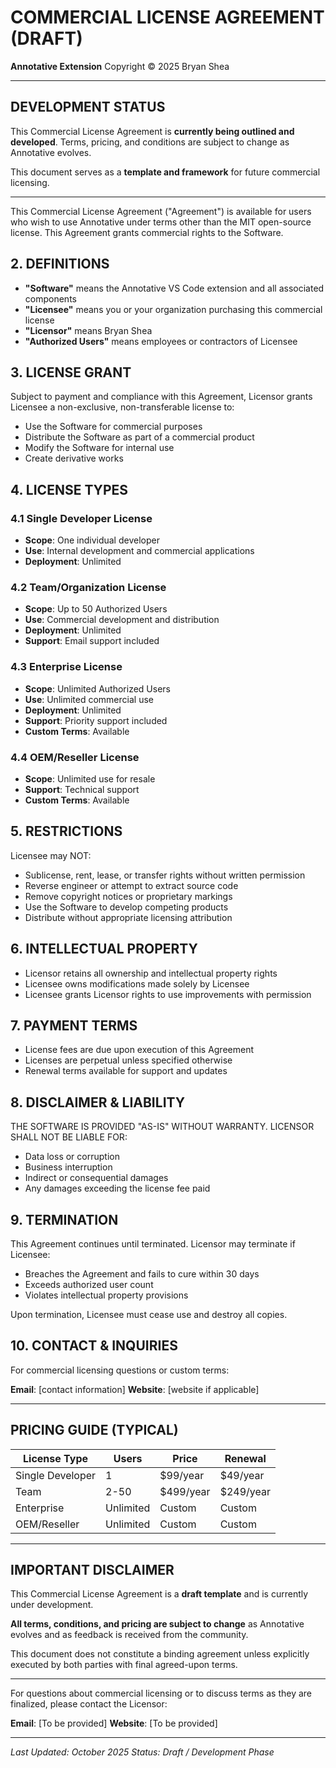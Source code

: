 # COMMERCIAL LICENSE AGREEMENT (DRAFT)

**Annotative Extension**
Copyright © 2025 Bryan Shea

---

## DEVELOPMENT STATUS

This Commercial License Agreement is **currently being outlined and developed**.
Terms, pricing, and conditions are subject to change as Annotative evolves.

This document serves as a **template and framework** for future commercial licensing.

---

This Commercial License Agreement ("Agreement") is available for users who wish to use Annotative under terms other than the MIT open-source license. This Agreement grants commercial rights to the Software.

## 2. DEFINITIONS

- **"Software"** means the Annotative VS Code extension and all associated components
- **"Licensee"** means you or your organization purchasing this commercial license
- **"Licensor"** means Bryan Shea
- **"Authorized Users"** means employees or contractors of Licensee

## 3. LICENSE GRANT

Subject to payment and compliance with this Agreement, Licensor grants Licensee a non-exclusive, non-transferable license to:

- Use the Software for commercial purposes
- Distribute the Software as part of a commercial product
- Modify the Software for internal use
- Create derivative works

## 4. LICENSE TYPES

### 4.1 Single Developer License

- **Scope**: One individual developer
- **Use**: Internal development and commercial applications
- **Deployment**: Unlimited

### 4.2 Team/Organization License

- **Scope**: Up to 50 Authorized Users
- **Use**: Commercial development and distribution
- **Deployment**: Unlimited
- **Support**: Email support included

### 4.3 Enterprise License

- **Scope**: Unlimited Authorized Users
- **Use**: Unlimited commercial use
- **Deployment**: Unlimited
- **Support**: Priority support included
- **Custom Terms**: Available

### 4.4 OEM/Reseller License

- **Scope**: Unlimited use for resale
- **Support**: Technical support
- **Custom Terms**: Available

## 5. RESTRICTIONS

Licensee may NOT:

- Sublicense, rent, lease, or transfer rights without written permission
- Reverse engineer or attempt to extract source code
- Remove copyright notices or proprietary markings
- Use the Software to develop competing products
- Distribute without appropriate licensing attribution

## 6. INTELLECTUAL PROPERTY

- Licensor retains all ownership and intellectual property rights
- Licensee owns modifications made solely by Licensee
- Licensee grants Licensor rights to use improvements with permission

## 7. PAYMENT TERMS

- License fees are due upon execution of this Agreement
- Licenses are perpetual unless specified otherwise
- Renewal terms available for support and updates

## 8. DISCLAIMER & LIABILITY

THE SOFTWARE IS PROVIDED "AS-IS" WITHOUT WARRANTY. LICENSOR SHALL NOT BE LIABLE FOR:

- Data loss or corruption
- Business interruption
- Indirect or consequential damages
- Any damages exceeding the license fee paid

## 9. TERMINATION

This Agreement continues until terminated. Licensor may terminate if Licensee:

- Breaches the Agreement and fails to cure within 30 days
- Exceeds authorized user count
- Violates intellectual property provisions

Upon termination, Licensee must cease use and destroy all copies.

## 10. CONTACT & INQUIRIES

For commercial licensing questions or custom terms:

**Email**: [contact information]
**Website**: [website if applicable]

---

## PRICING GUIDE (TYPICAL)

| License Type     | Users     | Price     | Renewal   |
| ---------------- | --------- | --------- | --------- |
| Single Developer | 1         | $99/year  | $49/year  |
| Team             | 2-50      | $499/year | $249/year |
| Enterprise       | Unlimited | Custom    | Custom    |
| OEM/Reseller     | Unlimited | Custom    | Custom    |

---

## IMPORTANT DISCLAIMER

This Commercial License Agreement is a **draft template** and is currently under development.

**All terms, conditions, and pricing are subject to change** as Annotative evolves and as feedback is received from the community.

This document does not constitute a binding agreement unless explicitly executed by both parties with final agreed-upon terms.

---

For questions about commercial licensing or to discuss terms as they are finalized, please contact the Licensor:

**Email**: [To be provided]
**Website**: [To be provided]

---

_Last Updated: October 2025_
_Status: Draft / Development Phase_
